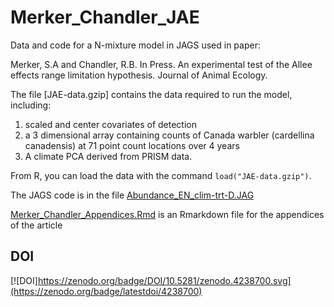 # Merker_Chandler_JAE

Data and code for a N-mixture model in JAGS used in paper:

Merker, S.A and Chandler, R.B. In Press. An experimental test of the Allee effects range limitation hypothesis. Journal of Animal Ecology.

The file [JAE-data.gzip] contains the data required to run the model, including:
1) scaled and center covariates of detection
2) a 3 dimensional array containing counts of Canada warbler (cardellina canadensis) at 71 point count locations over 4 years
3) A climate PCA derived from PRISM data. 

From R, you can load the data with the command `load("JAE-data.gzip")`.

The JAGS code is in the file [Abundance_EN_clim-trt-D.JAG](Abundance_EN_clim-trt-D.JAG)

[Merker_Chandler_Appendices.Rmd](Merker_Chandler_Appendices.Rmd) is an Rmarkdown file for the appendices of the article


## DOI

[![DOI]https://zenodo.org/badge/DOI/10.5281/zenodo.4238700.svg](https://zenodo.org/badge/latestdoi/4238700)

